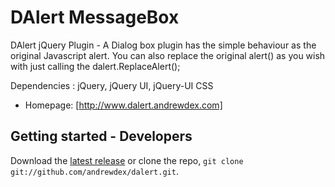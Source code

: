 DAlert MessageBox 
======

DAlert jQuery Plugin - A Dialog box plugin has the simple behaviour as the original Javascript alert. You can also replace the original alert() as you wish with just calling the dalert.ReplaceAlert();

Dependencies : jQuery, jQuery UI, jQuery-UI CSS



* Homepage: [http://www.dalert.andrewdex.com]

## Getting started - Developers

Download the [latest release](https://github.com/andrewdex/dalert/master) or clone the repo, `git clone git://github.com/andrewdex/dalert.git`.

